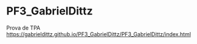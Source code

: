 # PF3_GabrielDittz
Prova de TPA
https://gabrieldittz.github.io/PF3_GabrielDittz/PF3_GabrielDittz/index.html
